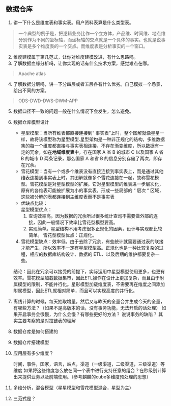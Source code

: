 ##  数据仓库

1. 讲一下什么是维度表和事实表。用户资料表算是什么类型表。
>一个典型的例子是，把逻辑业务比作一个立方体，产品维、时间维、地点维分别作为不同的坐标轴，而坐标轴的交点就是一个具体的事实。也就是说事实表是多个维度表的一个交点。而维度表是分析事实的一个窗口。

2. 维度建模属于第几范式，让你对维度建模改进，有什么思路吗。
3. 了解数据血缘分析吗，让你实现的话有什么技术方案，感觉难点在哪。

>Apache atlas

4. 了解数据分层吗，讲一下分四层或者五层各有什么优劣。自己模拟一个场景，给出不同的方案。

>ODS-DWD-DWS-DWM-APP

5. 数据口径不一致的问题一般在什么情况下会发生，怎么避免。
6. 数据仓库模型设计

	- 星型模型：当所有维表都直接连接到“ 事实表”上时，整个图解就像星星一样，故将该模型称为星型模型.星型架构是一种非正规化的结构，多维数据集的每一个维度都直接与事实表相连接，不存在渐变维度，所以数据有一定的冗余，如在**地域维度表**中，存在国家 A 省 B 的城市 C 以及国家 A 省 B 的城市 D 两条记录，那么国家 A 和省 B 的信息分别存储了两次，即存在冗余。
	- 雪花模型：当有一个或多个维表没有直接连接到事实表上，而是通过其他维表连接到事实表上时，其图解就像多个雪花连接在一起，故称雪花模型。雪花模型是对星型模型的扩展。它对星型模型的维表进一步层次化，原有的各维表可能被扩展为小的事实表，形成一些局部的 “ 层次 “ 区域，这些被分解的表都连接到主维度表而不是事实表
	- 优缺点比较：  
	星型模型优点：
		1. 查询效率高。因为数据的冗余所以很多统计查询不需要做外部的连接，因此一般情况下效率比雪花型模型要高。
		2. 实现简单。星型结构不用考虑很多正规化的因素，设计与实现都比较简单。
	雪花型模型优点：正规化。
	4. 雪花模型缺点：效率低。由于去除了冗余，有些统计就需要通过表的联接才能产生，所以效率不一定有星型模型高。正规化也是一种比较复杂的过程，相应的数据库结构设计、数据的 ETL、以及后期的维护都要复杂一些。

	结论：因此在冗余可以接受的前提下，实际运用中星型模型使用更多，也更有效率。雪花模型加载数据集市，因此ETL操作在设计上更加复杂，而且由于附属模型的限制，不能并行化。星形模型加载维度表，不需要再在维度之间添加附属模型，因此ETL就相对简单，而且可以实现高度的并行化。
7. 离线计算的时候，每天抽取增量，然后又与昨天的全量合并生成今天的全量，有哪些方法？（如果不是高版本的话，没有事务功能，无法开启的话处理） 如果开启事务会很慢，为什么会慢？有哪些更好的方法？ 说说事务的缺陷？ 其实主要考察的是对拉链表的理解
8. 数据仓库是如何搭建的
9. 数据仓库搭建模型
10. 应用层有多少维度？ 

	时间，事件，国家，语言，站点，渠道（一级渠道，二级渠道，三级渠道）等维度 如果将这些维度怎么放在同一个表中进行支持任意的组合？在秒级别计算出来提供业务以及前端使用。（参考麒麟的cube多维度预处理的思想）
12. 多维分析，混合模型（星星模型和雪花模型混合，星型为主）
13. 三范式是？